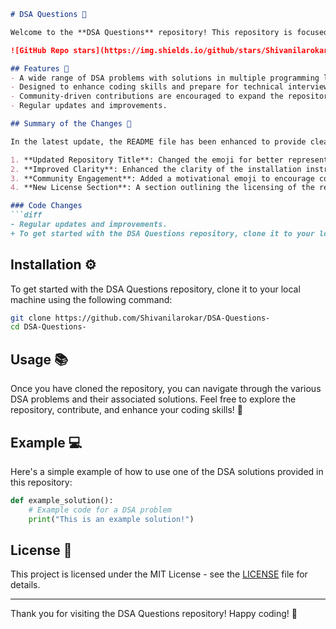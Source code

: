 ```markdown
# DSA Questions 🚀

Welcome to the **DSA Questions** repository! This repository is focused on providing a comprehensive collection of Data Structures and Algorithms (DSA) problems along with their solutions in various programming languages.

![GitHub Repo stars](https://img.shields.io/github/stars/Shivanilarokar/DSA-Questions-) ![GitHub forks](https://img.shields.io/github/forks/Shivanilarokar/DSA-Questions-) ![GitHub issues](https://img.shields.io/github/issues/Shivanilarokar/DSA-Questions-)

## Features 🌟
- A wide range of DSA problems with solutions in multiple programming languages.
- Designed to enhance coding skills and prepare for technical interviews.
- Community-driven contributions are encouraged to expand the repository's resources.
- Regular updates and improvements.

## Summary of the Changes 🔄

In the latest update, the README file has been enhanced to provide clearer information regarding the project and its setup. Here are the key updates:

1. **Updated Repository Title**: Changed the emoji for better representation.
2. **Improved Clarity**: Enhanced the clarity of the installation instructions.
3. **Community Engagement**: Added a motivational emoji to encourage community engagement.
4. **New License Section**: A section outlining the licensing of the repository has been added.

### Code Changes
```diff
- Regular updates and improvements.
+ To get started with the DSA Questions repository, clone it to your local machine:
```

## Installation ⚙️

To get started with the DSA Questions repository, clone it to your local machine using the following command:

```bash
git clone https://github.com/Shivanilarokar/DSA-Questions-
cd DSA-Questions-
```

## Usage 📚

Once you have cloned the repository, you can navigate through the various DSA problems and their associated solutions. Feel free to explore the repository, contribute, and enhance your coding skills! 🚀

## Example 💻

Here's a simple example of how to use one of the DSA solutions provided in this repository:

```python
def example_solution():
    # Example code for a DSA problem
    print("This is an example solution!")
```

## License 📜

This project is licensed under the MIT License - see the [LICENSE](LICENSE) file for details.

---

Thank you for visiting the DSA Questions repository! Happy coding! 🎉
```
